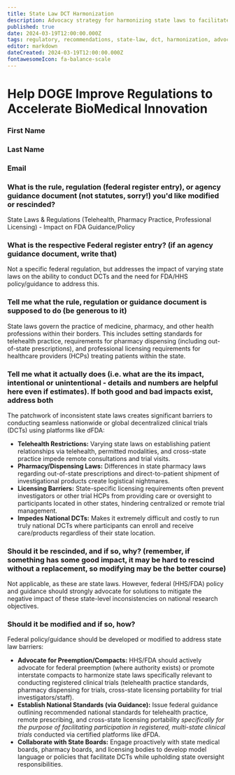 ```yaml
---
title: State Law DCT Harmonization
description: Advocacy strategy for harmonizing state laws to facilitate decentralized clinical trials and dFDA implementation
published: true
date: 2024-03-19T12:00:00.000Z
tags: regulatory, recommendations, state-law, dct, harmonization, advocacy
editor: markdown
dateCreated: 2024-03-19T12:00:00.000Z
fontawesomeIcon: fa-balance-scale
---
```


# Help DOGE Improve Regulations to Accelerate BioMedical Innovation

### First Name

### Last Name

### Email

### What is the rule, regulation (federal register entry), or agency guidance document (not statutes, sorry!) you'd like modified or rescinded?

State Laws & Regulations (Telehealth, Pharmacy Practice, Professional Licensing) - Impact on FDA Guidance/Policy

### What is the respective Federal register entry? (if an agency guidance document, write that)

Not a specific federal regulation, but addresses the impact of varying state laws on the ability to conduct DCTs and the need for FDA/HHS policy/guidance to address this.

### Tell me what the rule, regulation or guidance document is supposed to do (be generous to it)

State laws govern the practice of medicine, pharmacy, and other health professions within their borders. This includes setting standards for telehealth practice, requirements for pharmacy dispensing (including out-of-state prescriptions), and professional licensing requirements for healthcare providers (HCPs) treating patients within the state.

### Tell me what it actually does (i.e. what are the its impact, intentional or unintentional - details and numbers are helpful here even if estimates). If both good and bad impacts exist, address both

The patchwork of inconsistent state laws creates significant barriers to conducting seamless nationwide or global decentralized clinical trials (DCTs) using platforms like dFDA:

* **Telehealth Restrictions:** Varying state laws on establishing patient relationships via telehealth, permitted modalities, and cross-state practice impede remote consultations and trial visits.
* **Pharmacy/Dispensing Laws:** Differences in state pharmacy laws regarding out-of-state prescriptions and direct-to-patient shipment of investigational products create logistical nightmares.
* **Licensing Barriers:** State-specific licensing requirements often prevent investigators or other trial HCPs from providing care or oversight to participants located in other states, hindering centralized or remote trial management.
* **Impedes National DCTs:** Makes it extremely difficult and costly to run truly national DCTs where participants can enroll and receive care/products regardless of their state location.

### Should it be rescinded, and if so, why? (remember, if something has some good impact, it may be hard to rescind without a replacement, so modifying may be the better course)

Not applicable, as these are state laws. However, federal (HHS/FDA) policy and guidance should strongly advocate for solutions to mitigate the negative impact of these state-level inconsistencies on national research objectives.

### Should it be modified and if so, how?

Federal policy/guidance should be developed or modified to address state law barriers:

* **Advocate for Preemption/Compacts:** HHS/FDA should actively advocate for federal preemption (where authority exists) or promote interstate compacts to harmonize state laws specifically relevant to conducting registered clinical trials (telehealth practice standards, pharmacy dispensing for trials, cross-state licensing portability for trial investigators/staff).
* **Establish National Standards (via Guidance):** Issue federal guidance outlining recommended national standards for telehealth practice, remote prescribing, and cross-state licensing portability *specifically for the purpose of facilitating participation in registered, multi-state clinical trials* conducted via certified platforms like dFDA.
* **Collaborate with State Boards:** Engage proactively with state medical boards, pharmacy boards, and licensing bodies to develop model language or policies that facilitate DCTs while upholding state oversight responsibilities.
